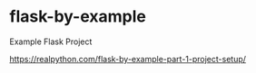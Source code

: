 # flask-by-example
Example Flask Project

https://realpython.com/flask-by-example-part-1-project-setup/
